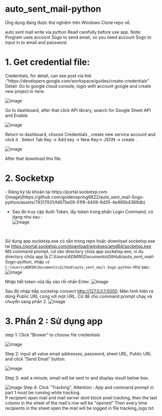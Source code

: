 # auto_sent_mail-python
Ứng dụng đang được thử nghiệm trên Windows
Clone repo về.

auto sent mail write via python
Read carefully before use app.
Note: Program uses account Sogo to send email, so you need account Sogo to input in to email 
and password.
<h1>1. Get credential file:</h1>
Credentials, for detail, can see post via link :”https://developers.google.com/workspace/guides/create-credentials”
Detail:
Go to google cloud console, login with account google and create new project in here.

![image](https://github.com/botsamqntdata/auto_sent_mail-python/assets/128407982/47f47af8-6937-467a-b475-20beee0b28ca)

Go to dashboard, after that click API library, search for Google Sheet API and Enable.

![image](https://github.com/botsamqntdata/auto_sent_mail-python/assets/128407982/6dc8f04b-3a14-48a7-aeab-7954226baeac)

Return to dashboard, choose Credentials , create new service account and click it .
Select Tab Key -> Add key -> New Key-> JSON -> create .

![image](https://github.com/botsamqntdata/auto_sent_mail-python/assets/128407982/9f3008f5-c405-4b2f-a98c-0a3b51fe297b)

After that download this file.
<h1>2. Socketxp</h1>
- Đăng ký tài khoản tại https://portal.socketxp.com<br>
![image](https://github.com/goldenspring6622/auto_sent_mail-Sogo-python/assets/79317931/fd675e09-51f8-4409-9d35-4e985b4369db)

- Sau đó truy cập Auth Token, lấy token trong phần Login Command, có dạng như sau :<br>
![image](https://github.com/goldenspring6622/auto_sent_mail-Sogo-python/assets/79317931/8ca639ed-7e19-4c74-bec5-3b0ce64c5cfc)
<br>

Sử dụng app socketxp.exe có sẵn trong repo hoặc download socketxp.exe tại https://portal.socketxp.com/download/windows/amd64/socketxp.exe<br>
Mở command prompt, cd vào directory chứa app socketxp.exe, ví dụ directory chứa app là <i>C:\Users\ADMIN\Documents\GitHub\auto_sent_mail-Sogo-python</i>, nhập <code>cd C:\Users\ADMIN\Documents\GitHub\auto_sent_mail-Sogo-python</code> như sau:<br> 
![image](https://github.com/goldenspring6622/auto_sent_mail-Sogo-python/assets/79317931/b41804c1-8663-4e23-983c-d0561c6ff223)

Nhập hết token vừa lấy vào rồi nhấn Enter.
![image](https://github.com/goldenspring6622/auto_sent_mail-Sogo-python/assets/79317931/e7563b93-99d2-4730-b9b5-22df88294a2e)

Sau đó nhập tiếp socketxp connect http://127.0.0.1:5000. Màn hình hiện ra dòng Public URL cùng với một URL. Cứ để cho command prompt chạy và chuyển sang phần 2.
![image](https://github.com/goldenspring6622/auto_sent_mail-Sogo-python/assets/79317931/8df46d02-7b13-4b2d-bcaf-542416f4095d)

<h1>3. Phần 2 : Sử dụng app</h1>

step 1: Click “Brower” to choose file credentials

![image](https://github.com/goldenspring6622/auto_sent_mail-Sogo-python/assets/79317931/a738f28a-62ed-413b-9fc7-e8c5dff86c2e)

Step 2: input all value email addresses, password, sheet URL, Public URL and click “Send Email” button.

![image](https://github.com/goldenspring6622/auto_sent_mail-Sogo-python/assets/79317931/e2313c85-d1d6-4470-ba1c-d05dec5b740d)


Step 3: wait a minute, email will be sent to and display result below box.

![image](https://github.com/goldenspring6622/auto_sent_mail-Sogo-python/assets/79317931/87bf8136-8c8c-4858-a6e5-c5f7048b827c)
Step 4: Click "Tracking", Attention : App and command prompt in part 1 must be running while tracking.<br>
If recipient open mail and mail server dont block pixel tracking, then the last column in the sheet of the mail's row will be "opened"
Then every time recipients in the sheet open the mail will be logged in file tracking_logs.txt.
